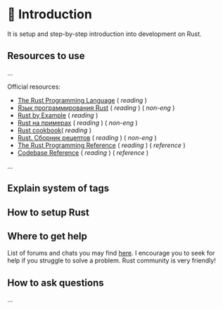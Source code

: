# :footprints:️ Introduction

It is setup and step-by-step introduction into development on Rust.

## Resources to use

...

Official resources:

- [The Rust Programming Language](https://doc.rust-lang.org/book/ch00-00-introduction.html) ( _reading_ )
- [Язык программирования Rust](https://doc.rust-lang.ru/book/) ( _reading_ ) ( _non-eng_ )
- [Rust by Example](https://doc.rust-lang.org/rust-by-example/index.html) ( _reading_ )
- [Rust на примерах](https://doc.rust-lang.ru/stable/rust-by-example/) ( _reading_ ) ( _non-eng_ )
- [Rust cookbook](https://rust-lang-nursery.github.io/rust-cookbook/)( _reading_ )
- [Rust. Сборник рецептов](https://doc.rust-lang.ru/rust-cookbook/intro.html) ( _reading_ ) ( _non-eng_ )
- [The Rust Programming Reference](https://doc.rust-lang.org/book/ch00-00-introduction.html) ( _reading_ ) ( _reference_ )
- [Codebase Reference](https://doc.rust-lang.org/std/index.html) ( _reading_ ) ( _reference_ )

...

<!-- qqq : extend -->

## Explain system of tags

<!-- combination of tags -->

## How to setup Rust

## Where to get help

List of forums and chats you may find [here](https://github.com/Learn-Together-Pro/RustCommunity). I encourage you to seek for help if you struggle to solve a problem. Rust community is very friendly!

<!-- qqq : rephrase -->

## How to ask questions

...
